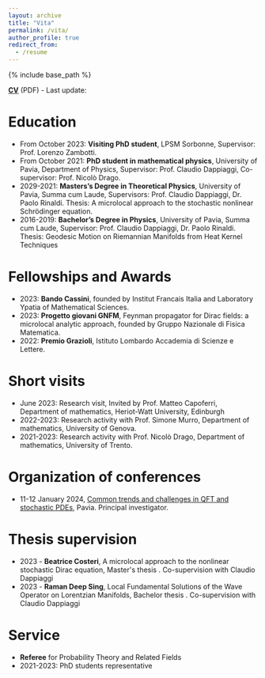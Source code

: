 ```yaml
---
layout: archive
title: "Vita"
permalink: /vita/
author_profile: true
redirect_from:
  - /resume
---
```


{% include base_path %}

[**CV**](http://albertobonicelli.github.io/files/Curriculum_Vitae_updated.pdf) (PDF) - Last update: 

Education
======
* From October 2023: **Visiting PhD student**, LPSM Sorbonne, Supervisor: Prof. Lorenzo Zambotti.
* From October 2021: **PhD student in mathematical physics**, University of Pavia, Department of Physics, Supervisor: Prof. Claudio Dappiaggi, Co-supervisor: Prof. Nicolò Drago.
* 2029-2021: **Masters’s Degree in Theoretical Physics**, University of Pavia, Summa cum Laude, Supervisors: Prof. Claudio Dappiaggi, Dr. Paolo Rinaldi. Thesis: A microlocal approach to the stochastic nonlinear Schrödinger equation.
* 2016-2019: **Bachelor’s Degree in Physics**, University of Pavia, Summa cum Laude, Supervisor: Prof. Claudio Dappiaggi, Dr. Paolo Rinaldi. Thesis: Geodesic Motion on Riemannian Manifolds from Heat Kernel Techniques


Fellowships and Awards
======
* 2023: **Bando Cassini**, founded by Institut Francais Italia and Laboratory Ypatia of Mathematical Sciences.
* 2023: **Progetto giovani GNFM**, Feynman propagator for Dirac fields: a microlocal analytic approach, founded by Gruppo Nazionale di Fisica Matematica.
* 2022: **Premio Grazioli**, Istituto Lombardo Accademia di Scienze e Lettere.
  
Short visits
======
* June 2023: Research visit, Invited by Prof. Matteo Capoferri, Department of mathematics, Heriot-Watt University, Edinburgh
* 2022-2023: Research activity with Prof. Simone Murro, Department of mathematics, University of Genova.
* 2021-2023: Research activity with Prof. Nicolò Drago, Department of mathematics, University of Trento.


Organization of conferences
======
* 11-12 January 2024, [Common trends and challenges in QFT and stochastic PDEs](https://sites.google.com/view/spdesqft/home), Pavia. Principal investigator. 

Thesis supervision
======
* 2023 - **Beatrice Costeri**, A microlocal approach to the nonlinear stochastic Dirac equation, Master's thesis . Co-supervision with Claudio Dappiaggi
* 2023 - **Raman Deep Sing**, Local Fundamental Solutions of the Wave Operator on Lorentzian Manifolds, Bachelor thesis . Co-supervision with Claudio Dappiaggi
  
Service
======
* **Referee** for Probability Theory and Related Fields
* 2021-2023: PhD students representative
  
